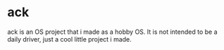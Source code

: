 # ack

ack is an OS project that i made as a hobby OS. It is not intended to be a daily driver, just a cool little project i made.

